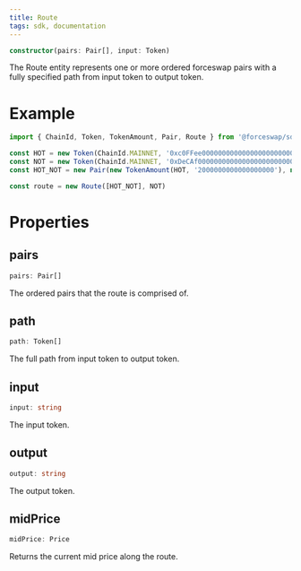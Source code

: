 ```yaml
---
title: Route
tags: sdk, documentation
---
```


```typescript
constructor(pairs: Pair[], input: Token)
```

The Route entity represents one or more ordered forceswap pairs with a fully specified path from input token to output token.

# Example

```typescript
import { ChainId, Token, TokenAmount, Pair, Route } from '@forceswap/sdk'

const HOT = new Token(ChainId.MAINNET, '0xc0FFee0000000000000000000000000000000000', 18, 'HOT', 'Caffeine')
const NOT = new Token(ChainId.MAINNET, '0xDeCAf00000000000000000000000000000000000', 18, 'NOT', 'Caffeine')
const HOT_NOT = new Pair(new TokenAmount(HOT, '2000000000000000000'), new TokenAmount(NOT, '1000000000000000000'))

const route = new Route([HOT_NOT], NOT)
```

# Properties

## pairs

```typescript
pairs: Pair[]
```

The ordered pairs that the route is comprised of.

## path

```typescript
path: Token[]
```

The full path from input token to output token.

## input

```typescript
input: string
```

The input token.

## output

```typescript
output: string
```

The output token.

## midPrice

```typescript
midPrice: Price
```

Returns the current mid price along the route.

